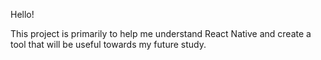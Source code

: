 Hello!

This project is primarily to help me understand React Native and create a tool that will be useful towards my future study.

